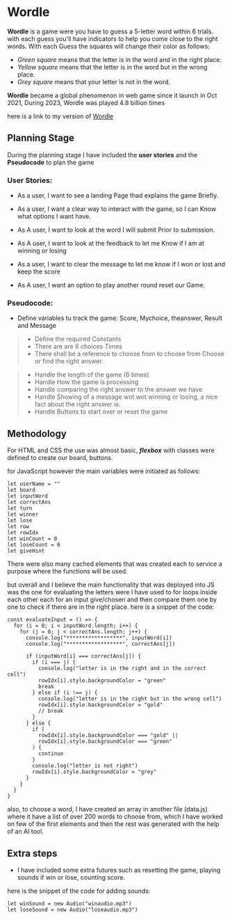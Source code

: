 # Wordle

**Wordle** is a game were you have to guess a 5-letter word within 6 trials. with each guess you'll have indicators to help you come close to the right words. With each Guess the squares will change their color as follows:

- _Green square_ means that the letter is in the word and in the right place.
- _Yellow square_ means that the letter is in the word but in the wrong place.
- _Grey square_ means that your letter is not in the word.

**Wordle** became a global phenomenon in web game since it launch in Oct 2021, During 2023, Wordle was played 4.8 billion times

here is a link to my version of [Wordle](https://leoloay.github.io/wordle/)

## Planning Stage

During the planning stage I have included the **user stories** and the **Pseudocode** to plan the game

### User Stories:

- As a user, I want to see a landing Page thad explains the game Briefly.

- As a user, I want a clear way to interact with the game, so I can Know what options I want have.

- As A user, I want to look at the word I will submit Prior to submission.

- As A user, I want to look at the feedback to let me Know if I am at winning or losing

- As a user, I want to clear the message to let me know if I won or lost and keep the score

- As A user, I want an option to play another round reset our Game.

### Pseudocode:

- Define variables tu track the game: Score, Mychoice, theanswer, Result and Message

> - Define the required Constants
> - There are are 6 choices Times
> - There shall be a reference to choose from to choose from Choose or find the right answer.

> - Handle the length of the game (6 times)
> - Handle How the game is processing
> - Handle comparing the right answer to the answer we have
> - Handle Showing of a message wot wot winning or losing, a nice fact about the right answer is.
> - Handle Buttons to start over or reset the game

## Methodology

For HTML and CSS the use was almost basic, **_flexbox_** with classes were defined to create our board, buttons.

for JavaScript however the main variables were initiated as follows:

```
let userName = ""
let board
let inputWord
let correctAns
let turn
let winner
let lose
let row
let rowIdx
let winCount = 0
let loseCount = 0
let giveHint
```

There were also many cached elements that was created each to service a purpose where the functions will be used.

but overall and I believe the main functionality that was deployed into JS was the one for evaluating the letters were I have used to for loops inside each other each for an input give/chosen and then compare them one by one to check if there are in the right place. here is a snippet of the code:

```
const evaluateInput = () => {
  for (i = 0; i < inputWord.length; i++) {
    for (j = 0; j < correctAns.length; j++) {
      console.log("******************", inputWord[i])
      console.log("******************", correctAns[j])

      if (inputWord[i] === correctAns[j]) {
        if (i === j) {
          console.log("letter is in the right and in the correct cell")
          rowIdx[i].style.backgroundColor = "green"
          break
        } else if (i !== j) {
          console.log("letter is in the right but in the wrong cell")
          rowIdx[i].style.backgroundColor = "gold"
          // break
        }
      } else {
        if (
          rowIdx[i].style.backgroundColor === "gold" ||
          rowIdx[i].style.backgroundColor === "green"
        ) {
          continue
        }
        console.log("letter is not right")
        rowIdx[i].style.backgroundColor = "grey"
      }
    }
  }
}
```

also, to choose a word, I have created an array in another file (data.js) where it have a list of over 200 words to choose from, which I have worked on few of the first elements and then the rest was generated with the help of an AI tool.

## Extra steps

- I have included some extra futures such as resetting the game, playing sounds if win or lose, counting score.

here is the snippet of the code for adding sounds:

```
let winSound = new Audio("winaudio.mp3")
let loseSound = new Audio("loseaudio.mp3")
```
